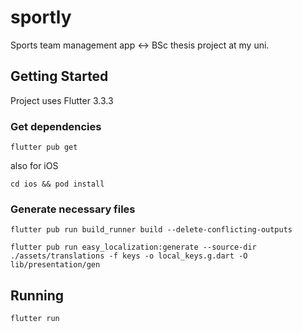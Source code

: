 # sportly

Sports team management app <-> BSc thesis project at my uni.

## Getting Started

Project uses Flutter 3.3.3

### Get dependencies

```flutter pub get```

also for iOS

```cd ios && pod install```

### Generate necessary files

```flutter pub run build_runner build --delete-conflicting-outputs```

```flutter pub run easy_localization:generate --source-dir ./assets/translations -f keys -o local_keys.g.dart -O lib/presentation/gen```

## Running

```flutter run```



